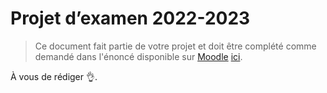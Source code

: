 # Projet d’examen 2022-2023

> Ce document fait partie de votre projet et doit être complété comme demandé dans l'énoncé disponible sur [Moodle](https://moodle.ecolevirtuelle.be/course/view.php?id=29711) [ici](https://moodle.ecolevirtuelle.be/pluginfile.php/579274/mod_resource/content/5/Enonce-Laboratoire-2022-2023.pdf).

À vous de rédiger 👌.